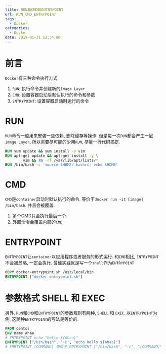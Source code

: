 ```yaml
---
title: RUN和CMD和ENTRYPOINT
url: RUN_CMD_ENTRYPOINT
tags:
  - Docker
categories:
  - Docker
date: 2019-01-31 12:34:00
---
```

# 前言
`Docker`有三种命令执行方式
1. `RUN`: 执行命令并创建新的`Image Layer`
1. `CMD`: 设置容器启动后默认执行的命令和参数
1. `ENTRYPOINT`: 设置容器启动时运行的命令

<!-- more -->

# RUN
`RUN`命令一般用来安装一些依赖, 删除缓存等操作.
但是每一次`RUN`都会产生一层`Image Layer`, 所以需要尽可能的少用`RUN`, 尽量一行代码搞定.
```dockerfile
RUN yum update && yum install -y vim
RUN apt-get update && apt-get install -y \
        vim && rm -rf /var/lib/apt/lists/*
RUN /bin/bash -c 'source $HOME/.bashrc; echo $HOME'
```

# CMD
`CMD`是`container`启动时默认执行的命令.
等价于`docker run -it [image] /bin/bash`.
并且会被覆盖.
1. 多个CMD只会执行最后一个.
1. 外部命令会覆盖内部的`CMD`.

# ENTRYPOINT
`ENTRYPOINT`让`container`以应用程序或者服务的形式运行.
和`CMD`相比, `ENTRYPOINT`不会被忽略, 一定会执行.
最佳实践就是写一个`shell`作为`ENTRYPOINT`
```dockerfile
COPY docker-entrypoint.sh /usr/local/bin
ENTRYPOINT ["docker-entrypoint.sh"]
```

# 参数格式 SHELL 和 EXEC
另外, `RUN`和`CMD`和`ENTRYPOINT`的参数规则有两种, `SHELL` 和 `EXEC`.
以`ENTRYPOINT`为例, 这两种`ENTRYPOINT`的写法是等价的.
```dockerfile
FROM centos
ENV name Ahao
# ENTRYPOINT echo "hello ${Ahao}"
ENTRYPOINT ["/bin/bash", "-c", "echo hello ${Ahao}"]
# ENRTYPOINT [COMMAND] 等价于 ENTRYPOINT ["/bin/bash", "-c", "[COMMAND]"]
```